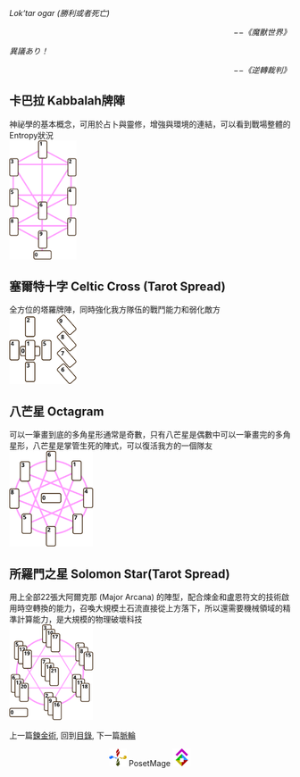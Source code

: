 *Lok‘tar ogar (勝利或者死亡)*  
<p align="right"><i>−−《魔獸世界》</i></p>

*異議あり！*  
<p align="right"><i>−−《逆轉裁判》</i></p>


## 卡巴拉 Kabbalah牌陣  
神祕學的基本概念，可用於占卜與靈修，增強與環境的連結，可以看到戰場整體的Entropy狀況  
<img src="./Tarot_Kabbalah.svg" Width="120" />

## 塞爾特十字 Celtic Cross (Tarot Spread)  
全方位的塔羅牌陣，同時強化我方隊伍的戰鬥能力和弱化敵方  
<img src="./Celtic%20Cross.svg" Width="120" />
## 八芒星 Octagram  
可以一筆畫到底的多角星形通常是奇數，只有八芒星是偶數中可以一筆畫完的多角星形，八芒星是掌管生死的陣式，可以復活我方的一個隊友  
<img src="./Octagram.svg" Width="150" />

## 所羅門之星 Solomon Star(Tarot Spread)  
用上全部22張大阿爾克那 (Major Arcana) 的陣型，配合煉金和盧恩符文的技術啟用時空轉換的能力，召喚大規模土石流直接從上方落下，所以還需要機械領域的精準計算能力，是大規模的物理破壞科技  
<img src="./Solomon%20Star.svg" Width="150" />

上一篇[鍊金術](../Alchemy), 
回到[目錄](/Handbook/#ch-2-documentation), 
下一篇[脈輪](../Cakra)


<p align="center"><img src="/Icon/Design/4Element.svg" Height="32" /> PosetMage <img src="/Icon/Transparent/POM.png" Height="32" /></p>